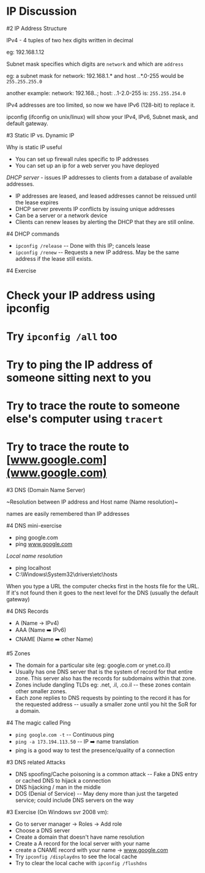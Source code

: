 
IP Discussion
=============

#2 IP Address Structure

IPv4 - 4 tuples of two hex digits written in decimal

eg: 192.168.1.12

Subnet mask specifies which digits are `network` and which are `address`

eg: a subnet mask for network: 192.168.1.* and host *.*.*.0-255 would be `255.255.255.0`

another example: network: 192.168.*.*; host: *.*.1-2.0-255 is: `255.255.254.0`

IPv4 addresses are too limited, so now we have IPv6 (128-bit) to replace it.

ipconfig (ifconfig on unix/linux) will show your IPv4, IPv6, Subnet mask, and default gateway.


#3 Static IP vs. Dynamic IP

Why is static IP useful

- You can set up firewall rules specific to IP addresses
- You can set up an ip for a web server you have deployed

*DHCP server* - issues IP addresses to clients from a database of available addresses.
- IP addresses are leased, and leased addresses cannot be reissued until the lease expires
- DHCP server prevents IP conflicts by issuing unique addresses
- Can be a server or a network device
- Clients can renew leases by alerting the DHCP that they are still online.

#4 DHCP commands

- `ipconfig /release` -- Done with this IP; cancels lease
- `ipconfig /renew` -- Requests a new IP address. May be the same address if the lease still exists.

#4 Exercise
# Check your IP address using ipconfig
# Try `ipconfig /all` too
# Try to ping the IP address of someone sitting next to you
# Try to trace the route to someone else's computer using `tracert`
# Try to trace the route to [www.google.com](www.google.com)

#3 DNS (Domain Name Server)

~Resolution between IP address and Host name (Name resolution)~

names are easily remembered than IP addresses

#4 DNS mini-exercise
- ping google.com
- ping www.google.com

*Local name resolution*
- ping localhost
- C:\Windows\System32\drivers\etc\hosts

When you type a URL the computer checks first in the hosts file for the URL. If it's not found then it goes to the next level for the DNS (usually the default gateway)

#4 DNS Records
- A (Name -> IPv4)
- AAA (Name :arrow_right: IPv6)
- CNAME (Name :arrow_right: other Name)

#5 Zones
- The domain for a particular site (eg: google.com or ynet.co.il)
- Usually has one DNS server that is the system of record for that entire zone. This server also has the records for subdomains within that zone.
- Zones include dangling TLDs eg: .net, .il, .co.il -- these zones contain other smaller zones.
- Each zone replies to DNS requests by pointing to the record it has for the requested address -- usually a smaller zone until you hit the SoR for a domain.

#4 The magic called Ping
- `ping google.com -t` -- Continuous ping
- `ping -a 173.194.113.50` -- IP :arrow_right: name translation
- ping is a good way to test the presence/quality of a connection

#3 DNS related Attacks
- DNS spoofing/Cache poisoning is a common attack
-- Fake a DNS entry or cached DNS to hijack a connection
- DNS hijacking / man in the middle
- DOS (Denial of Service)
-- May deny more than just the targeted service; could include DNS servers on the way

#3 Exercise (On Windows svr 2008 vm):
- Go to server manager -> Roles -> Add role
- Choose a DNS server
- Create a domain that doesn't have name resolution
- Create a A record for the local server with your name
- create a CNAME record with your name -> www.google.com
- Try `ipconfig /displaydns` to see the local cache
- Try to clear the local cache with `ipconfig /flushdns`